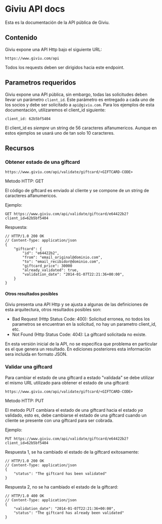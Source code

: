 # Giviu API docs

Esta es la documentación de la API pública de Giviu.

## Contenido

Giviu expone una API Http bajo el siguiente URL:

    https://www.giviu.com/api

Todos los requests deben ser dirigidos hacia este endpoint.

## Parametros requeridos

Giviu expone una API pública, sin embargo, todas las solicitudes deben
llevar un parámetro `client_id`. Este parámetro es entregado a cada uno de
los socios y debe ser solicitado a `api@giviu.com`. Para los ejemplos de esta
documentación, utilizaremos el client_id siguiente:

    client_id: 62b5bf5404

El client_id es *siempre* un string de 56 caracteres alfanumericos. Aunque en
estos ejemplos se usará uno de tan solo 10 caracteres.

## Recursos

### Obtener estado de una giftcard

    https://www.giviu.com/api/validate/giftcard/<GIFTCARD-CODE>

Metodo HTTP: GET

El código de giftcard es enviado al cliente y se compone de un string de
caracteres alfanumericos.

Ejemplo:

    GET https://www.giviu.com/api/validate/giftcard/e64422b2?client_id=62b5bf5404

Respuesta:

    // HTTP/1.0 200 OK
    // Content-Type: application/json
    {
        "giftcard": {
            "id": "e64422b2",
            "from": "email_original@dominio.com",
            "to": "email_recibidor@dominio.com",
            "giftcard_price": 30000
            "already_validated": true,
            "validation_date": "2014-01-07T22:21:36+00:00",
        }
    }


#### Otros resultados posibles

Giviu presenta una API Http y se ajusta a algunas de las definiciones de esta arquitectura, otros
resultados posibles son:

 * Bad Request (Http Status Code: 400): Solicitud erronea, no todos los parametros se
 encuentran en la solicitud, no hay un parametro client_id, etc.
 * Not Found (Http Status Code: 404): La giftcard solicitada no existe.

En esta versión inicial de la API, no se especifica que problema en particular es
el que genera un resultado. En ediciones posteriores esta información sera incluida
en formato JSON.

### Validar una giftcard

Para cambiar el estado de una giftcard a estado "validada" se debe utilizar el mismo
URL utilizado para obtener el estado de una giftcard:

    https://www.giviu.com/api/validate/giftcard/<GIFTCARD-CODE>

Metodo HTTP: PUT

El metodo PUT cambiara el estado de una giftcard hacia el estado *ya* validado, esto
es, debe cambiarse el estado de una giftcard cuando un cliente se presente con una
giftcard para ser cobrada.

Ejemplo:

    PUT https://www.giviu.com/api/validate/giftcard/e64422b2?client_id=62b5bf5404

Respuesta 1, se ha cambiado el estado de la giftcard exitosamente:

    // HTTP/1.0 200 OK
    // Content-Type: application/json
    {
        "status": "The giftcard has been validated"
    }

Respuesta 2, no se ha cambiado el estado de la giftcard:

    // HTTP/1.0 400 OK
    // Content-Type: application/json
    {
        "validation_date": "2014-01-07T22:21:36+00:00",
        "status": "The giftcard has already been validated"
    }
